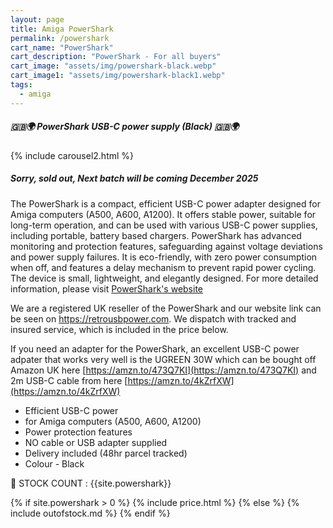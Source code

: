 ```yaml
---
layout: page
title: Amiga PowerShark 
permalink: /powershark
cart_name: "PowerShark"
cart_description: "PowerShark - For all buyers"
cart_image: "assets/img/powershark-black.webp"
cart_image1: "assets/img/powershark-black1.webp"
tags: 
  - amiga
---
```


##### 🇬🇧🌍 PowerShark USB-C power supply (Black) 🇬🇧🌍

{% include carousel2.html %}

##### Sorry, sold out, Next batch will be coming December 2025

The PowerShark is a compact, efficient USB-C power adapter designed for Amiga computers (A500, A600, A1200). It offers stable power, suitable for long-term operation, and can be used with various USB-C power supplies, including portable, battery based chargers. PowerShark has advanced monitoring and protection features, safeguarding against voltage deviations and power supply failures. It is eco-friendly, with zero power consumption when off, and features a delay mechanism to prevent rapid power cycling. The device is small, lightweight, and elegantly designed. For more detailed information, please visit <a href="https://retrousbpower.com" target="_blank">PowerShark's website</a>

We are a registered UK reseller of the PowerShark and our website link can be seen on <a href="https://retrousbpower.com" target="_blank">https://retrousbpower.com</a>. We dispatch with tracked and insured service, which is included in the price below.

If you need an adapter for the PowerShark, an excellent USB-C power adpater that works very well is the UGREEN 30W which can be bought off Amazon UK here [https://amzn.to/473Q7KI](https://amzn.to/473Q7KI) and 2m USB-C cable from here [https://amzn.to/4kZrfXW](https://amzn.to/4kZrfXW) 

* Efficient USB-C power
* for Amiga computers (A500, A600, A1200)
* Power protection features
* NO cable or USB adapter supplied
* Delivery included (48hr parcel tracked)
* Colour - Black

&#128221; STOCK COUNT : {{site.powershark}}

{% if site.powershark > 0 %}
{% include price.html %}
{% else %}
{% include outofstock.md %}
{% endif %}